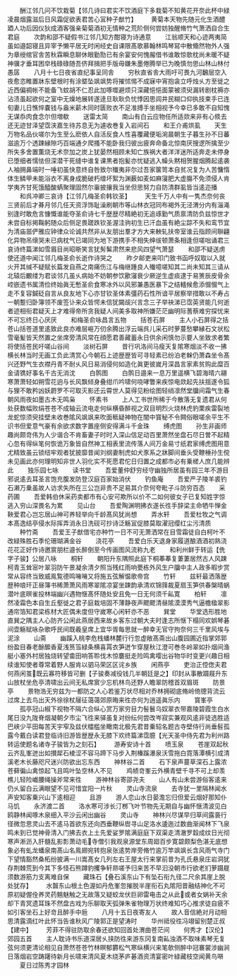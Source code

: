 <!-- { "loadSidebar": true } -->
　　酬江邻几问不饮栽菊【邻几诗曰君实不饮酒庭下多栽菊不知黄花开奈此杯中緑凌晨烟露滋后日风霜促欲表君苦心冝种子猷竹】
　　黄菊本天物先随元化生酒醴廼人功后因仪狄成酒客强亲菊菊酒初无情种之荒阶侧何尝妨独醒脩竹气萧洒自合生君庭
　　次韵和邵不疑假书江邻几知方酣寝为诗通意
　　江翁顺天和心迹两夷简虽如邉韶寝且异宰予懒平居无时闲经史自课限髙歌慕翰林鸣琴冩中散翛然物外人强为章绶绾官舎苦秋霖瞬息聊休眼勤勚已有余宴安何愧赧借书谁敢惊欹枕尚未暖不疑神骥才垂耳困皁栈碌碌随吾侪拜揖把手版毋嫌朱墨倦腾举已为晚慎勿思山林山林付愚孱
　　八月十七日夜省直纪事呈同舎
　　穷秋直省舎大雨吁可畏九河飜层空入夜愈恣睢置牀东壁根时有涂塈坠飒飒势将摧怵惕不成寐中宵抱衾立呼烛乆方至徙之近西偏禂帐不能备飞蚊胡不仁忍此加啄噬避烦只深藏悒悒面蒙被须臾漏转剧枕褥亦沾渍虽起欲何之室中无燥地展转遂逹旦耿耿负忧悸因思闾井民糊口仰执技束手已连旬妻儿日憔悴嚢钱与盎米薪木同时匮败衣不足准搏手坐相视予今幸已多敢不自知愧无谋忝肉食念尔但増欷
　　送雷太简
　　南山有白云应物任所适欻来非有心倐去还无迹甘泽望霑浃嘉生待苏息无为遽收巻复入岩间石
　　和王介甫烘虱
　　天生万物名品伙嗟尔为生至么麽依人自活反食人性喜覆藏便垢涴晨朝生子暮生孙不日蕃滋逾万个透踈縁隙巧百端通夕爬搔不能卧我归彼出疲奔命备北惊南厌搜逻所擒至少所失多舍置薫烧无术奈加之炭上犹晏然相顾未知亡族祸大者洋洋迷所适奔走未停身已堕细者懦怯但深潜干死缝中谁复课黒者抱髪亦忧疑逃入幧头黙相贺腥烟腾起逺袭人袖拥鼻端时一唾初虽快意终自咎致尔殱夷非尔过吾家箧笥本自贫况复为人苦慵惰体生鳞甲未能浴衣不离身成脆破朽缯坏絮为渊薮如麦如麻寖肥大虚膓不免须侵人肯学夷齐甘死饿醯酸蜹聚理固然尔軰披攘我当坐但思努力自防清群虱皆当逺迩播
　　和呉冲卿三哀诗【江邻几梅圣俞韩钦圣】
　　天生千万人中有一隽杰奈何丧三贤前后才朞月邻几任天资浮饰耻澡刷朝市等山林衣冠同布褐外无泾渭分内有淄渑别逢时敢危言慷慨谁能夺圣俞诗七千歴歴尽精絶初无追琢勤气质禀清防负兹惊世才未尝自标掲鞠躬随众后侧足畏蹉跌钦圣渥洼驹初生已汗血虽有絶尘踪不失和鸾节宜为清庙噐俨雅应钟律众论诚共然非从友朋出羣才方大来軮轧扶帝室谁云指顾间聨翩化异物吊缞哭未已病枕气已竭同为地下游携手不相失绅绂顿萧条相逢但嗟咄诵君三哀诗终篇涕如雪眉目尚昭晣笑言犹髣髴肃然来悲风四望气萧瑟
　　和邵不疑送虏使还道中闻江邻几梅圣俞长逝作诗哭之
　　昨夕邮吏来叩门致书函呼奴取以入就火开其缄不疑赋长篇发自燕之南痛伤江与梅继踵良人殱噫嗟知其二尚未知其三请从北辕后覼缕为君谈邻几虽乆病始不妨朝参饮歠寖衰少厥逆生虚痰逮于易箦辰皮骨余崆嵌遗书属清俭终始眞无慙圣俞食寒冰外以风邪兼愚医暴下之结轖候愈添惙惙气上走不复容鍼砭自言从良友地下心亦甘钦圣体素彊药石性所谙平居察举措敢以不寿占一朝蹔归卧簿领不废签讣来众皆愕未信犹闚觇兴言念三子举袂涕已霑英贤能几何逝者迹相衔君疑天上才难得帝所贪我疑人间美多取神所嫌茫茫幽明际蓍蔡难穷探忧来不可忘终日心厌厌
　　和梅圣俞咏昌言五物
　　括苍石屏
　　主人小石屏得之括苍山括苍道里逺致此良亦难层崕万仞余腾出浮云端呉儿采石时萝蔓愁攀縁石文状松雪毫髪皆天然置之坐席旁清风常在顔愿君善藏蓄永日供余闲慎勿示要人坐致求者繁将使括苍民吁嗟山谷间
　　淡树石屏
　　昔行巩洛间马瘦天复隂寒烟淡不收一拂横长林当时无画工负此清赏心今朝石上迹歴歴皆可寻轻素已纷泊老榦仍萧森坐令髙兴还野气生衣襟丹青不耐乆风日易消侵何如造化眞更彼嵗月深昌言家素贫购此糜百金请镌好事名千古无消沈
　　白鹘图
　　白鹘日邉来一息万里遥横飞碧海晴六翮寒萧萧轻如朔雪花逈与长风飘倾身叠绀爪吟啸何哓哮瞥来疾惊电欻起先扶揺遂令狐与狸不敢矜凶妖罻罗不可取灭影还云霄世人莫得见粉绘图轻绡凛然堂牖间霜气生春朝风雨夜如墨古木无鸣枭
　　怀素书
　　上人工书世所稀于今散落无复遗君从何处获数幅败绢苍苍不成轴云流电走何纵横昏醉视之双目明烈火烧林虎豹栗疾雷裂地龙蛇惊须臾挂壁未收巻隂风飒飒来吹面秪疑神物在闇中寳秘不令闗俗眼嗟余平生不识书但爱意气豪有余欲求数字置座侧安得满斗千金珠
　　缚虎图
　　孙生非画师趣尚颇竒伟为人少谐合不肯畜妻子时时入深山信足动百里萧然坐盘石尽日曽不起精心忽有得纵笔何恢诡万象皆自然神工相表里流传落人间万金易寸纸君家缚虎图用意尤精致虽云锁纽牢观者犹披靡昔闻刘纲妻制虎如犬豕系之牀脚间垂头受鞭棰孙生傥未见画此亦何理明知非世人羽化实不死愿君佗日归置之成都市必有乗槎人庶几能辨此
　　独乐园七咏
　　读书堂
　　吾爱董仲舒穷经守幽独所居虽有园三年不游目邪说逺去耳圣言饱充腹发防登汉庭百家始消伏
　　钓鱼庵
　　吾爱严子陵羊裘钓石濑万乗虽故人访求失所在三公岂非贵不足易其介奈何夸毗子斗防穷百态
　　采药圃
　　吾爱韩伯休采药卖都市有心安可欺所以价不二如何彼女子已复知姓字惊逃入穷山深畏名为累
　　见山台
　　吾爱陶渊明拂衣遂长徃手辞梁主命牺牛惮金鞅爱君心岂忘居山神可养轻举向千龄髙风犹尚想
　　弄水轩
　　吾爱杜牧之气调本髙逸结亭侵水际挥弄消永日洗砚可抄诗泛觞冝促膝莫取濯冠缨红尘污清质
　　种竹斋
　　吾爱王子猷借宅亦种竹一日不可无萧洒常在目雪霜徒自白柯叶不改緑殊胜石季伦珊瑚满金谷
　　浇花亭
　　吾爱白乐天退身家履道酿酒酒初熟浇花花正好作诗邀賔朋栏邉长醉倒至今传画图风流称九老
　　和利州鲜于转运【侁字子骏】公居八咏
　　桐轩
　　朝阳升东隅照此庭下桐菶菶复萋萋居然古人风踈柯青玉耸宻叶翠羽防午景凝余清夕照当残红雨响甍栋外风生户牖中主人政多暇步赏常从容终当致威鳯覧德鸣噰噰又将施五弦解愠歌帝宫
　　竹轩
　　兹轩最洒落歴歴种琅玕正昼簿书稀萧萧风雨寒翠隂凉宴坐踈韵承清欢锦箨裁夏扇玉笋供春槃晴蜗潜叶底暝雀投林端幽兴遇物惬髙怀随处安且免一日无何须千畆寛
　　柏轩
　　凛然凌霜色本自生丘壑徙之君子庭栽培固不薄静夜声飂飂清昼隂漠漠秀气逼檐楹翠影通帘箔知君梁栋材大匠偶未度但守嵗寒心闲轩亦不恶
　　巽堂
　　华堂选形胜地直巽之隅主人心防齐公闲此燕居西来故乡客东过朝大夫时逢志所惬下榻同欢娯琴碁间壶觞赋咏杂歌呼民间既羲皇席上宜华胥每思就一醉幸无官守拘奈何三千里风埃与泥涂
　　山斋
　　幽蹊入桃李危栈蟠林麓行行忽虚敞髙斋出山腹园圃近指掌郊郭纷盈目春老酴醿香夏浅筼筜緑条横喜罥衣笋迸乍穿屋秋江澄可巻冬岭翠如扑烟间渔艇小塞外村居独烧转望畬田响答聆伐木惊麏挺走险鸣禽嘤出谷物华时变更兴趣日相续谁知使者尊常着野人服肯以驷马荣区区诧乡族
　　闲燕亭
　　吏治正倥偬夫君何燕闲茧既云寡符移皆可删【子骏奏减役钱几半朝廷是之】印封从事散蹑屐升东山放杖坐危亭清啸出云间无私席賔少忘机林鸟还野人瞻翠防稽首双眉斑
　　防景亭
　　景物浩无穷兹为一都防之人心若鉴万状尽相对乔林拥砌底脩岭倚牕背流云过席上去鸟出天外徐徐杖屦征蔼蔼郊原晦来徃亦何为逍遥眞乐内
　　寳峯亭
　　孤亭冠山椒下视物不隔六合纵心赏万家穷目力髻鬟乌奴翠衣带嘉陵碧霞生白水尾日没九陇脊烟凝朝夕市尘飞徃来驿虽复对纷纭何尝改岑寂实兼观风逺非徒选胜适巴峡少平田每苦天宇窄及兹伏櫺槛坐瞰南北极先君昔乗轺名题古寺壁侍行尚垂髫孤露今戴白读君登临诗旧游皆歴歴永无膝下欢终篇涕霑臆【光天圣中侍先君为利州路转运使题名诸寺子骏皆为之刻石】
　　游寿安诗十首
　　喷玉泉
　　苍崖双起秋云齐乱峯迸出如攅犀石棱涩不容马蹄下马步入荆榛蹊瀑泉沃雪拖白霓落潭横引成清溪老木长藤咫尺迷兴防欲出忘东西
　　神林谷二首
　　石下泉声蔓草深石上露浓苍藓徧山禽惊起飞且鸣叶坠空林人不见
　　鸡帻竒峯云外横青壁千寻不可上却羡樵儿轻险巇腰绳操斧常来徃
　　游神林谷寄邵尧夫
　　山人有山未尝游俗客逺来仍乆留白云满眼望不见可惜宜阳一片秋
　　灵山寺流泉
　　去寺犹一里隔林闻水声安知客乗兴山下逺相迎
　　且游
　　游人恋山水日晏澹忘归但爱云烟好那知仆马饥
　　永济渡二首
　　洛水寒可涉长汀桞飞叶节物先无期自与幽怀惬清波见白鸥静林闻啄木泉细入平沙云闲出幽谷
　　灵山寺
　　神林兴尽谋早归草间露裛行径微忽思灵山去不逺马首欲东还向西垂鞭纵辔寻山足洛水逶迤过数曲渐闻林下飞泉鸣未到已觉神骨清入门拂去衣上土先爱娑罗隂满庭庭下双渠走清澈罗縠成纹日光彻寒声淅沥入肝髓乱影彯萧动毛寺僧引我观泉源堂东周廻百步寛碧颇梨色湛无底想象必有虬龙蟠泉南髙山名鳯翅宛转抱泉张逺势岸旁脩竹逾万竿飒飒长含风雨气寺门下望情豁然桑柘纷披满一川嵩髙女几列左右王屋太行来掌前昔为孔氏悬泉庄岩洞犹存荆棘荒到今其下多怪石熊蹲豹攫争轩昻嗟予归来苦不早汩没朝市行欲老扪萝蹑屣须数游筋力支离难自保
　　藏珠石【叠石溪东山下有坠石衔九径二尺余其崖上脱处犹存】
　　水齧东山根土色渥如丹危峯忽摧脱半崖衔石丸隂阳昔融结神化不可原初疑偓佺养灵药魑魅触之无故落又疑蛟龙伏巨卵雷电击之从此或者女娲补天余却下青冥遗耳珠不然盘古戏为乐聊取天弧弹朱雀物理万状终难知巧心推求徒自疲不如引客坐石上好竒且醉手中巵
　　八月十五日夜寄友人
　　故人音信絶对月动相思清露滴红叶此怀当告谁秋风广陵郭正是望涛时
　　华州祗役徃冯翊留别楚正叔【建中】
　　芳菲不得驻防取余春还欲知回首处渭曲苍茫间
　　何秀才【汉伦】郊园五首
　　主人耽诗书乐道深居乆挟防徃来游东冈复南畆浊酒不取味素琴无复弦何须更清论相见自萧然苍苍竹林暝郁欝松气寒纵横兴来笔欹侧醉中冠褰裳涉幽涧日落烟岩空踌躇待新月长啸来清风夏木绕茅庐碁酒资清宴密叶緑藏枝空闻黄鸟啭
　　夏日过陈秀才园林
